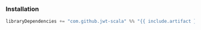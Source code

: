 ### Installation

```scala
libraryDependencies += "com.github.jwt-scala" %% "{{ include.artifact }}" % "7.1.3"
```
